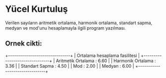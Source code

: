 # Yücel Kurtuluş #

Verilen sayıların aritmetik ortalama, harmonik ortalama, standart sapma, medyan ve mod'unu hesaplamayla ilgili program yazılması.

## Ornek cikti:
+-------------------------------+
| Ortalama hesaplama fasilitesi |
+-------------------------------+
| Aritmetik Ortalama :     6.60 |
| Harmonik Ortalama  :     3.36 |
| Standart Sapma     :     4.50 |
| Mod                :     2.00 |
| Medyan             :     6.00 |
+-------------------------------+
